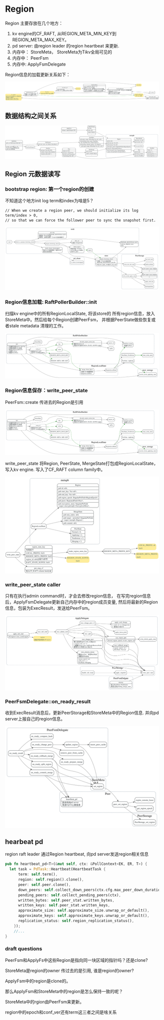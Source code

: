 # Region

<!-- toc -->

Region 主要存放在几个地方：

1. kv engine的CF_RAFT, 从REGION_META_MIN_KEY到REGION_META_MAX_KEY。
2. pd server: 由region leader 的region heartbeat 来更新.
3. 内存中： StoreMeta， StoreMeta为Tikv全局可见的
4. 内存中： PeerFsm
5. 内存中:  ApplyFsmDelegate

Region信息的加载更新关系如下：

![](./dot/region_info.svg)

## 数据结构之间关系

![](./dot/region.svg)

## Region 元数据读写

### bootstrap region: 第一个region的创建

不知道这个地方init log term和index为啥是5？

```
// When we create a region peer, we should initialize its log term/index > 0,
// so that we can force the follower peer to sync the snapshot first.
```

![](./dot/write_init_raft_state.svg)


### Region信息加载: RaftPollerBuilder::init

扫描kv engine中的所有RegionLocalState, 将该store的
所有region信息，放入StoreMeta中。然后给每个Region创建PeerFsm，
并根据PeerState做些恢复或者stale metadata 清理的工作。

![](./dot/raft_poller_builder_init.svg)

### Region信息保存：write_peer_state


PeerFsm::create 传进去的Region是引用

![](./dot/raft_poller_builder_init.svg)

write_peer_state 将Region, PeerState, MergeState打包成RegionLocalState，写入kv engine.
写入了CF_RAFT column family中。

![](./dot/write_peer_state.svg)

### write_peer_state caller
只有在执行admin command时，才会去修改region信息，
在写完region信息后，ApplyFsmDelegate更新自己内存中的region成员变量,
然后将最新的Region信息，包装为ExecResult，发送给PeerFsm。

![](./dot/call_write_peer_state.svg)


### PeerFsmDelegate::on_ready_result

收到ExecResult消息后，更新PeerStorage和StoreMeta中的Region信息.
并向pd server上报自己的region信息。

![](./dot/region_on_ready_result.svg)


## hearbeat pd

region raft leader 通过Region heartbeat, 向pd server发送region相关信息

```rust
pub fn heartbeat_pd<T>(&mut self, ctx: &PollContext<EK, ER, T>) {
  let task = PdTask::Heartbeat(HeartbeatTask {
      term: self.term(),
      region: self.region().clone(),
      peer: self.peer.clone(),
      down_peers: self.collect_down_peers(ctx.cfg.max_peer_down_duration.0),
      pending_peers: self.collect_pending_peers(ctx),
      written_bytes: self.peer_stat.written_bytes,
      written_keys: self.peer_stat.written_keys,
      approximate_size: self.approximate_size.unwrap_or_default(),
      approximate_keys: self.approximate_keys.unwrap_or_default(),
      replication_status: self.region_replication_status(),
    });
    //...
}
```

### draft questions
PeerFsm和ApplyFs中这些Region是指向同一块区域的指针吗？还是clone?

StoreMeta是region的owner
传过去的是引用, 谁是region的owner?

ApplyFsm中的region是clone的。

那么ApplyFsm和StoreMeta中的region是怎么保持一致的呢？

StoreMeta中的rgion由PeerFsm来更新。

region中的epoch和conf_ver还有term这三者之间是啥关系
